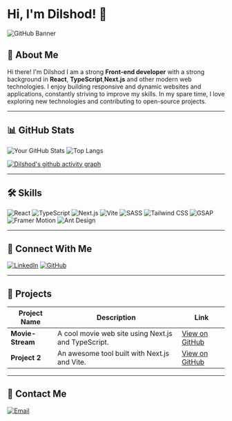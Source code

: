 # Hi, I'm Dilshod! 👋


![GitHub Banner](https://yourimageurl.com/banner.jpg) 

## 🚀 About Me

Hi there! I'm Dilshod  I am a strong **Front-end developer** with a strong background in **React**, **TypeScript**,**Next.js** and other modern web technologies. I enjoy building responsive and dynamic websites and applications, constantly striving to improve my skills. In my spare time, I love exploring new technologies and contributing to open-source projects.

---

## 📊 GitHub Stats

![Your GitHub Stats](https://github-readme-stats.vercel.app/api?username=dilshod2604&show_icons=true&theme=radical)
![Top Langs](https://github-readme-stats.vercel.app/api/top-langs/?username=dilshod2604&langs_count=8&theme=merko)

[![Dilshod's github activity graph](https://github-readme-activity-graph.vercel.app/graph?username=dilshod2604&theme=react-dark)](https://github.com/ashutosh00710/github-readme-activity-graph)



---

## 🛠️ Skills

 ![React](https://img.shields.io/badge/React-20232A?style=for-the-badge&logo=react&logoColor=61DAFB) 
 ![TypeScript](https://img.shields.io/badge/TypeScript-007ACC?style=for-the-badge&logo=typescript&logoColor=white)
 ![Next.js](https://img.shields.io/badge/Next.js-000000?style=for-the-badge&logo=nextdotjs&logoColor=white) 
 ![Vite](https://img.shields.io/badge/Vite-646CFF?style=for-the-badge&logo=vite&logoColor=white)
 ![SASS](https://img.shields.io/badge/SASS-CC6699?style=for-the-badge&logo=sass&logoColor=white) 
 ![Tailwind CSS](https://img.shields.io/badge/Tailwind_CSS-38B2AC?style=for-the-badge&logo=tailwind-css&logoColor=white) 
 ![GSAP](https://img.shields.io/badge/GSAP-88CE02?style=for-the-badge&logo=greensock&logoColor=white) 
 ![Framer Motion](https://img.shields.io/badge/Framer_Motion-0055FF?style=for-the-badge&logo=framer&logoColor=white)
 ![Ant Design](https://img.shields.io/badge/Ant_Design-0170FE?style=for-the-badge&logo=antdesign&logoColor=white) 

---

## 🔗 Connect With Me

[![LinkedIn](https://img.shields.io/badge/LinkedIn-0077B5?style=for-the-badge&logo=linkedin&logoColor=white)](https://www.linkedin.com/in/yourprofile) 
[![GitHub](https://img.shields.io/badge/GitHub-100000?style=for-the-badge&logo=github&logoColor=white)](https://github.com/dilshod2604)

---

## 🚧 Projects

| Project Name | Description | Link |
|--------------|-------------|------|
| **Movie-Stream** | A cool movie web site using Next.js and TypeScript. | [View on GitHub](https://github.com/dilshod2604/Movie-Stream) |
| **Project 2** | An awesome tool built with Next.js and Vite. | [View on GitHub](https://github.com/yourusername/project2) |

---

## 📧 Contact Me

[![Email](https://img.shields.io/badge/Email-Me-EA4335?style=for-the-badge&logo=gmail&logoColor=white)](mailto:dilshodadilbekov456@gmail.com)
